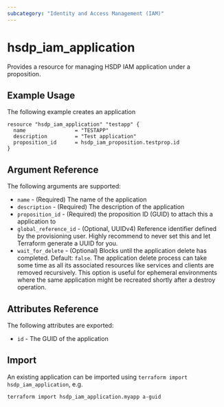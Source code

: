 ```yaml
---
subcategory: "Identity and Access Management (IAM)"
---
```


# hsdp_iam_application

Provides a resource for managing HSDP IAM application under a proposition.

## Example Usage

The following example creates an application

```hcl
resource "hsdp_iam_application" "testapp" {
  name                = "TESTAPP"
  description         = "Test application"
  proposition_id      = hsdp_iam_proposition.testprop.id
}
```

## Argument Reference

The following arguments are supported:

* `name` - (Required) The name of the application
* `description` - (Required) The description of the application
* `proposition_id` - (Required) the proposition ID (GUID) to attach this a application to
* `global_reference_id` - (Optional, UUIDv4) Reference identifier defined by the provisioning user. Highly recommend to never set this and let Terraform generate a UUID for you.
* `wait_for_delete` - (Optional) Blocks until the application delete has completed. Default: `false`.
  The application delete process can take some time as all its associated resources like
  services and clients are removed recursively. This option is useful for ephemeral environments
  where the same application might be recreated shortly after a destroy operation.

## Attributes Reference

The following attributes are exported:

* `id` - The GUID of the application

## Import

An existing application can be imported using `terraform import hsdp_iam_application`, e.g.

```shell
terraform import hsdp_iam_application.myapp a-guid
```
